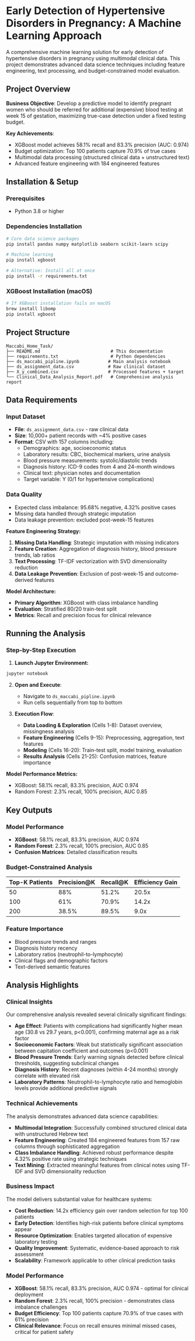 # Early Detection of Hypertensive Disorders in Pregnancy: A Machine Learning Approach

A comprehensive machine learning solution for early detection of hypertensive disorders in pregnancy using multimodal clinical data. This project demonstrates advanced data science techniques including feature engineering, text processing, and budget-constrained model evaluation.

## Project Overview

**Business Objective**: Develop a predictive model to identify pregnant women who should be referred for additional (expensive) blood testing at week 15 of gestation, maximizing true-case detection under a fixed testing budget.

**Key Achievements**:
- XGBoost model achieves 58.1% recall and 83.3% precision (AUC: 0.974)
- Budget optimization: Top 100 patients capture 70.9% of true cases
- Multimodal data processing (structured clinical data + unstructured text)
- Advanced feature engineering with 184 engineered features

## Installation & Setup

### Prerequisites
- Python 3.8 or higher

### Dependencies Installation

```bash
# Core data science packages
pip install pandas numpy matplotlib seaborn scikit-learn scipy

# Machine learning
pip install xgboost

# Alternative: Install all at once
pip install -r requirements.txt
```

### XGBoost Installation (macOS)
```bash
# If XGBoost installation fails on macOS
brew install libomp
pip install xgboost
```

## Project Structure

```
Maccabi_Home_Task/
├── README.md                           # This documentation
├── requirements.txt                    # Python dependencies
├── ds_maccabi_pipline.ipynb           # Main analysis notebook
├── ds_assignment_data.csv             # Raw clinical dataset
├── X_y_combined.csv                   # Processed features + target
└── Clinical_Data_Analysis_Report.pdf   # Comprehensive analysis report
```

## Data Requirements

### Input Dataset
- **File**: `ds_assignment_data.csv` - raw clinical data
- **Size**: 10,000+ patient records with ~4% positive cases
- **Format**: CSV with 157 columns including:
  - Demographics: age, socioeconomic status
  - Laboratory results: CBC, biochemical markers, urine analysis
  - Blood pressure measurements: systolic/diastolic trends
  - Diagnosis history: ICD-9 codes from 4 and 24-month windows
  - Clinical text: physician notes and documentation
  - Target variable: Y (0/1 for hypertensive complications)

### Data Quality
- Expected class imbalance: 95.68% negative, 4.32% positive cases
- Missing data handled through strategic imputation
- Data leakage prevention: excluded post-week-15 features

**Feature Engineering Strategy:**
1. **Missing Data Handling**: Strategic imputation with missing indicators
2. **Feature Creation**: Aggregation of diagnosis history, blood pressure trends, lab ratios
3. **Text Processing**: TF-IDF vectorization with SVD dimensionality reduction
4. **Data Leakage Prevention**: Exclusion of post-week-15 and outcome-derived features

**Model Architecture:**
- **Primary Algorithm**: XGBoost with class imbalance handling
- **Evaluation**: Stratified 80/20 train-test split
- **Metrics**: Recall and precision focus for clinical relevance

## Running the Analysis

### Step-by-Step Execution

1. **Launch Jupyter Environment:**
```bash
jupyter notebook
```

2. **Open and Execute**:
   - Navigate to `ds_maccabi_pipline.ipynb`
   - Run cells sequentially from top to bottom

3. **Execution Flow**:
   - **Data Loading & Exploration** (Cells 1-8): Dataset overview, missingness analysis
   - **Feature Engineering** (Cells 9-15): Preprocessing, aggregation, text features
   - **Modeling** (Cells 16-20): Train-test split, model training, evaluation
   - **Results Analysis** (Cells 21-25): Confusion matrices, feature importance

**Model Performance Metrics:**
- XGBoost: 58.1% recall, 83.3% precision, AUC 0.974
- Random Forest: 2.3% recall, 100% precision, AUC 0.85

## Key Outputs

### Model Performance
- **XGBoost**: 58.1% recall, 83.3% precision, AUC 0.974
- **Random Forest**: 2.3% recall, 100% precision, AUC 0.85
- **Confusion Matrices**: Detailed classification results

### Budget-Constrained Analysis
| Top-K Patients | Precision@K | Recall@K | Efficiency Gain |
|----------------|-------------|----------|-----------------|
| 50 | 88% | 51.2% | 20.5x |
| 100 | 61% | 70.9% | 14.2x |
| 200 | 38.5% | 89.5% | 9.0x |

### Feature Importance
- Blood pressure trends and ranges
- Diagnosis history recency
- Laboratory ratios (neutrophil-to-lymphocyte)
- Clinical flags and demographic factors
- Text-derived semantic features

## Analysis Highlights

### Clinical Insights
Our comprehensive analysis revealed several clinically significant findings:

- **Age Effect**: Patients with complications had significantly higher mean age (30.8 vs 29.7 years, p<0.001), confirming maternal age as a risk factor
- **Socioeconomic Factors**: Weak but statistically significant association between capitation coefficient and outcomes (p<0.001)
- **Blood Pressure Trends**: Early warning signals detected before clinical thresholds, suggesting subclinical changes
- **Diagnosis History**: Recent diagnoses (within 4-24 months) strongly correlate with elevated risk
- **Laboratory Patterns**: Neutrophil-to-lymphocyte ratio and hemoglobin levels provide additional predictive signals

### Technical Achievements
The analysis demonstrates advanced data science capabilities:

- **Multimodal Integration**: Successfully combined structured clinical data with unstructured Hebrew text
- **Feature Engineering**: Created 184 engineered features from 157 raw columns through sophisticated aggregation
- **Class Imbalance Handling**: Achieved robust performance despite 4.32% positive rate using strategic techniques
- **Text Mining**: Extracted meaningful features from clinical notes using TF-IDF and SVD dimensionality reduction


### Business Impact
The model delivers substantial value for healthcare systems:

- **Cost Reduction**: 14.2x efficiency gain over random selection for top 100 patients
- **Early Detection**: Identifies high-risk patients before clinical symptoms appear
- **Resource Optimization**: Enables targeted allocation of expensive laboratory testing
- **Quality Improvement**: Systematic, evidence-based approach to risk assessment
- **Scalability**: Framework applicable to other clinical prediction tasks

### Model Performance
- **XGBoost**: 58.1% recall, 83.3% precision, AUC 0.974 - optimal for clinical deployment
- **Random Forest**: 2.3% recall, 100% precision - demonstrates class imbalance challenges
- **Budget Efficiency**: Top 100 patients capture 70.9% of true cases with 61% precision
- **Clinical Relevance**: Focus on recall ensures minimal missed cases, critical for patient safety


